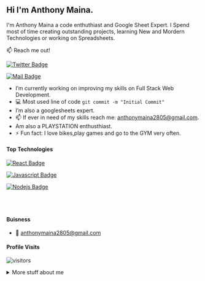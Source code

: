 ## Hi I'm Anthony Maina.

I'm Anthony Maina a code enthuthiast and Google Sheet Expert. I Spend most of time creating outstanding projects, learning New and Mordern Technologies or working on Spreadsheets.

:mailbox: Reach me out!

[![Twitter Badge](https://img.shields.io/badge/-@AnthonyMaina557-1ca0f1?style=flat&labelColor=1ca0f1&logo=twitter&logoColor=white&link=https://twitter.com/Ipenywis)](https://twitter.com/AnthonyMaina557) 


[![Mail Badge](https://img.shields.io/badge/-anthonymaina2805-c0392b?style=flat&labelColor=c0392b&logo=gmail&logoColor=white)](mailto:anthonymaina2805@gmail.com)

<!-- TODO: Add last video link -->

- I’m currently working on improving my skills on Full Stack Web Development.
- :computer: Most used line of code `git commit -m "Initial Commit"`
-  I’m also a googlesheets expert.
- 📫 If ever in need of my skills reach me: anthonymaina2805@gmail.com.
- Am also a PLAYSTATION enthusthiast.
- ⚡ Fun fact: I love bikes,play games and go to the GYM very often.

#### Top Technologies

<!-- TODO: Make technologies links takes you to repositories -->

[![React Badge](https://img.shields.io/badge/-React-61DBFB?style=for-the-badge&labelColor=black&logo=react&logoColor=61DBFB)](#) 

[![Javascript Badge](https://img.shields.io/badge/-Javascript-F0DB4F?style=for-the-badge&labelColor=black&logo=javascript&logoColor=F0DB4F)](#) 


[![Nodejs Badge](https://img.shields.io/badge/-Nodejs-3C873A?style=for-the-badge&labelColor=black&logo=node.js&logoColor=3C873A)](#) 

<br />

<br />

#### Buisness
- :email: anthonymaina2805@gmail.com


#### Profile Visits 

![visitors](https://visitor-badge.glitch.me/badge?page_id=maich557.maich557)

<details>
<summary>
  More stuff about me
</summary>

<br >

I love learning,working with spreedsheets and sharing knowledge and putting it out there to inspire other developers.

<br>

#### Coding Stats

<br>

<!--START_SECTION:waka-->

```text
Properties   17 mins         █████████████▓░░░░░░░░░░░   55.11 %
Batchfile    6 mins          █████░░░░░░░░░░░░░░░░░░░░   20.02 %
Java         4 mins          ███▒░░░░░░░░░░░░░░░░░░░░░   13.66 %
YAML         2 mins          █▓░░░░░░░░░░░░░░░░░░░░░░░   06.38 %
Git Config   0 secs          ▓░░░░░░░░░░░░░░░░░░░░░░░░   02.99 %
Markdown     0 secs          ▒░░░░░░░░░░░░░░░░░░░░░░░░   01.20 %
```

<!--END_SECTION:waka-->

<br>

#### Github Stats

<br>

![maich557](https://github-readme-stats.vercel.app/api?username=maich557&count_private=true&theme=tokyonight&hide=contribs,prs,stars,issues)

</details>
